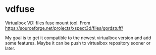 vdfuse
======

Virtualbox VDI files fuse mount tool. From https://sourceforge.net/projects/xspect3d/files/gordstuff/

My goal is to get it compatible to the newest virtualbox version and add some features. Maybe it can be push to virtualbox repository sooner or later.
